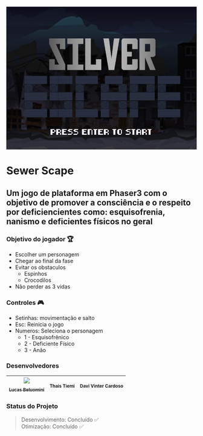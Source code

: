 <p align="center">
<img align="center" src="/assets/inicio.png" alt="Logo"/>
</p>

# Sewer Scape

## Um jogo de plataforma em Phaser3 com o objetivo de promover a consciência e o respeito por deficiencientes como: esquisofrenia, nanismo e deficientes físicos no geral

### Objetivo do jogador :trophy:
 - Escolher um personagem
 - Chegar ao final da fase
 - Evitar os obstaculos
    - Espinhos
    - Crocodilos
 - Não perder as 3 vidas
 
### Controles :video_game:
- Setinhas: movimentação e salto
- Esc: Reinicia o jogo
- Numeros: Seleciona o personagem
  - 1 - Esquisofrênico
  - 2 - Deficiente Físico
  - 3 - Anão
    
### Desenvolvedores
| [<img src="https://avatars0.githubusercontent.com/u/37910256?s=460&u=f942c595c5860fe4fc6bedd60cb72e3e95c04db2&v=4" width=115 > <br> <sub> Lucas Beluomini </sub>](https://github.com/Beluomini)|<sub> Thais Tiemi </sub>|<sub> Davi Vinter Cardoso </sub>|
| :---: | :---: | :---: |

### Status do Projeto
> Desenvolvimento: Concluído :white_check_mark: <br>
> Otimização: Concluído :white_check_mark: <br>
